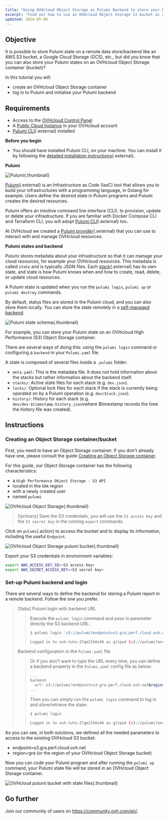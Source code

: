 ```yaml
---
title: "Using OVHcloud Object Storage as Pulumi Backend to store your Pulumi state"
excerpt: "Find out how to use an OVHcloud Object Storage S3 bucket as a Pulumi Backend to store your Pulumi state"
updated: 2024-05-06
---
```


## Objective

It is possible to store Pulumi state on a remote data store/backend like an AWS S3 bucket, a Google Cloud Storage (GCS), etc., but did you know that you can also store your Pulumi states on an OVHcloud Object Storage container (bucket)?

In this tutorial you will:

- create an OVHcloud Object Storage container
- log in to Pulumi and initialise your Pulumi backend

## Requirements

- Access to the [OVHcloud Control Panel](/links/manager)
- A [Public Cloud Instance](https://www.ovhcloud.com/fr/public-cloud/) in your OVHcloud account
- [Pulumi CLI](https://www.pulumi.com/docs/install/){.external} installed

**Before you begin**

- You should have installed Pulumi CLI, on your machine. You can install it by following the [detailed installation instructions](https://www.pulumi.com/docs/install/){.external}.

**Pulumi**

![Pulumi](images/pulumi.jpg){.thumbnail}

[Pulumi](https://www.pulumi.com/){.external} is an Infrastructure as Code (IasC) tool that allows you to build your infrastructures with a programming language, in Golang for example.
Users define the desired state in Pulumi programs and Pulumi creates the desired resources.

Pulumi offers an intuitive command line interface (CLI), to provision, update or delete your infrastructure. If you are familiar with Docker Compose CLI and Terraform CLI, you will adopt [Pulumi CLI](https://www.pulumi.com/docs/cli/){.external} too.

At OVHcloud we created a [Pulumi provider](https://www.pulumi.com/registry/packages/ovh/){.external} that you can use to interact with and manage OVHcloud resources.

**Pulumi states and backend**

Pulumi stores metadata about your infrastructure so that it can manage your cloud resources, for example your OVHcloud resources. This metadata is called `state` and is typically JSON files. Each [stack](https://www.pulumi.com/docs/concepts/stack/){.external} has its own state, and state is how Pulumi knows when and how to create, read, delete, or update cloud resources.

A Pulumi state is updated when you run the `pulumi login`, `pulumi up` or `pulumi destroy` commands.

By default, status files are stored in the Pulumi cloud, and you can also store them locally.
You can store the state remotely in a [self-managed backend](https://www.pulumi.com/docs/concepts/state/#using-a-self-managed-backend).

![Pulumi state schema](images/pulumi-state-schema.png){.thumbnail}

For example, you can store your Pulumi state on an OVHcloud High Performance (S3) Object Storage container.

There are several ways of doing this: using the `pulumi login` command or configuring a `backend` in your `Pulumi.yaml` file.

A state is composed of several files inside a `.pulumi` folder:

- `meta.yaml`: This is the metadata file. It does not hold information about the stacks but rather information about the backend itself.
- `stacks/`: Active state files for each stack (e.g. `dev.json`).
- `locks/`: Optional lock files for each stack if the stack is currently being operated on by a Pulumi operation (e.g. `dev/$lock.json`).
- `history/`: History for each stack (e.g. `dev/dev-$timestamp.history.json`vwhere $timestamp records the time the history file was created).

## Instructions

### Creating an Object Storage container/bucket

First, you need to have an Object Storage container. If you don't already have one, please consult the guide [Creating an Object Storage container](/pages/storage_and_backup/object_storage/s3_create_bucket).

For this guide, our Object Storage container has the following characteristics:

- a `High Performance Object Storage - S3 API`
- located in the `GRA` region
- with a newly created user
- named `pulumi`

![OVHcloud Object Storage](images/object-storage.png){.thumbnail}

> [!primary]
> Save the S3 credentials, you will use the `S3 access key` and the `S3 secret key` in the coming `export` commands.
> 

Click on `pulumi`{.action} to access the bucket and to display its information, including the useful `Endpoint`.

![OVHcloud Object Storage pulumi bucket](images/pulumi-bucket.png){.thumbnail}

Export your S3 credentials in environment variables:

```bash
export AWS_ACCESS_KEY_ID=<S3 access key>
export AWS_SECRET_ACCESS_KEY=<S3 secret key>
```

### Set-up Pulumi backend and login

There are several ways to define the backend for storing a Pulumi report in a remote backend.
Follow the one you prefer.

> [!tabs]
> Pulumi login with backend URL
>> Execute the `pulumi login` command and pass in parameter directly the S3 backend URL:
>> ```bash
>> $ pulumi login 's3://pulumi?endpoint=s3.gra.perf.cloud.ovh.net&region=gra'
>>
>> Logged in to ovh-tuto-27gm21h6v46 as gitpod (s3://pulumi?endpoint=s3.gra.perf.cloud.ovh.net&region=gra)
>> ```
> Backend configuration in the `Pulumi.yaml` file
>> Or if you don't want to type the URL every time, you can define a backend property in the `Pulumi.yaml` config file as below:
>>
>> ```bash
>> ...
>> backend
>>   url: s3://pulumi?endpoint=s3.gra.perf.cloud.ovh.net&region=gra
>> ...
>> ```
>>
>> Then you can simply run the `pulumi login` command to log in and store/retrieve the state:
>>
>> ```bash
>> $ pulumi login
>>
>> Logged in to ovh-tuto-27gm21h6v46 as gitpod (s3://pulumi?endpoint=s3.gra.perf.cloud.ovh.net&region=gra)
>>```

As you can see, in both solutions, we defined all the needed parameters to access to the existing OVHcloud S3 bucket:

- endpoint=s3.gra.perf.cloud.ovh.net
- region=gra (or the region of your OVHcloud Object Storage bucket)

Now you can code your Pulumi program and after running the `pulumi up` command, your Pulumi state file will be stored in an OVHcloud Object Storage container.

![OVHcloud pulumi bucket with state files](images/pulumi-bucket-with-state-files.png){.thumbnail}

## Go further

Join our community of users on <https://community.ovh.com/en/>.
